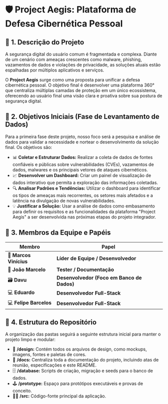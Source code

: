 # 🛡️ Project Aegis: Plataforma de Defesa Cibernética Pessoal

## 🚀 1. Descrição do Projeto

A segurança digital do usuário comum é fragmentada e complexa. Diante de um cenário com ameaças crescentes como malware, phishing, vazamentos de dados e violações de privacidade, as soluções atuais estão espalhadas por múltiplos aplicativos e serviços.

O **Project Aegis** surge como uma proposta para unificar a defesa cibernética pessoal. O objetivo final é desenvolver uma plataforma 360° que centraliza múltiplas camadas de proteção em um único ecossistema, oferecendo ao usuário final uma visão clara e proativa sobre sua postura de segurança digital.

## 🎯 2. Objetivos Iniciais (Fase de Levantamento de Dados)

Para a primeira fase deste projeto, nosso foco será a pesquisa e análise de dados para validar a necessidade e nortear o desenvolvimento da solução final. Os objetivos são:

-   📊 **Coletar e Estruturar Dados:** Realizar a coleta de dados de fontes confiáveis e públicas sobre vulnerabilidades (CVEs), vazamentos de dados, malwares e os principais vetores de ataques cibernéticos.
-   📈 **Desenvolver um Dashboard:** Criar um painel de visualização de dados interativo que permita a exploração das informações coletadas.
-   🔍 **Analisar Padrões e Tendências:** Utilizar o dashboard para identificar os tipos de ameaças mais recorrentes, os setores mais afetados e a latência na divulgação de novas vulnerabilidades.
-   💡 **Justificar a Solução:** Usar a análise de dados como embasamento para definir os requisitos e as funcionalidades da plataforma "Project Aegis" a ser desenvolvida nas próximas etapas do projeto integrador.

## 👥 3. Membros da Equipe e Papéis

| Membro                | Papel                                      |
| --------------------- | ------------------------------------------ |
| 👑 **Marcos Vinícius** | **Líder de Equipe / Desenvolvedor** |
| 🧪 **João Marcelo** | **Tester / Documentação** |
| 🗃️ **Davu** | **Desenvolvedor (Foco em Banco de Dados)** |
| 💻 **Eduardo** | **Desenvolvedor Full-Stack** |
| 💻 **Felipe Barcelos** | **Desenvolvedor Full-Stack** |

## 📂 4. Estrutura do Repositório

A organização das pastas seguirá a seguinte estrutura inicial para manter o projeto limpo e modular:

-   🎨 **/design:** Contém todos os arquivos de design, como mockups, imagens, fontes e paletas de cores.
-   📄 **/docs:** Centraliza toda a documentação do projeto, incluindo atas de reunião, especificações e este README.
-   🗄️ **/database:** Scripts de criação, migração e seeds para o banco de dados.
-   🕹️ **/prototype:** Espaço para protótipos executáveis e provas de conceito.
-   👨‍💻 **/src:** Código-fonte principal da aplicação.
